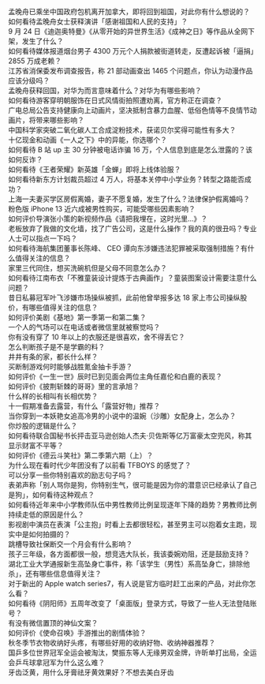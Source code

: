孟晚舟已乘坐中国政府包机离开加拿大，即将回到祖国，对此你有什么想说的？  
如何看待孟晚舟女士获释演讲「感谢祖国和人民的支持」？  
9 月 24 日《迪迦奥特曼》《从零开始的异世界生活》《成神之日》等作品从全网下架，发生了什么？  
如何看待媒体报道烟台男子 4300 万元个人捐款被街道转走，反遭起诉被「逼捐」2855 万成老赖？  
江苏省消保委发布调查报告，称 21 部动画查出 1465 个问题点，你认为动漫作品应该分级吗？  
孟晚舟获释回国，对华为而言意味着什么？对华为有哪些影响？  
如何看待游客穿明朝服饰在日式风情街拍照遭劝离，官方称正在调查？  
广电总局公告支持健康向上动画片，坚决抵制含暴力血腥、低俗色情等不良情节动画片，将带来哪些影响？  
中国科学家突破二氧化碳人工合成淀粉技术，获诺贝尔奖得可能性有多大？  
十亿现金和动画《一人之下》中的异能，你选哪个？  
如何看待 B 站 up 主 30 分钟被电话诈骗 16 万，个人信息到底是怎么泄露的？该如何反诈？  
如何看待《王者荣耀》新英雄「金蝉」即将上线体验服？  
如何看待新东方计划裁员超过 4 万人，将基本关停中小学业务？转型之路能否成功？  
上海一夫妻买学区房假离婚，妻子不愿复婚，发生了什么？法律保护假离婚吗？  
粉色版 iPhone 13 近六成被男性购买，可能受哪些因素影响？  
如何评价导演张小策的新视频作品《请把我埋在，这时光里...》？  
老板放弃了我做的文化墙，找了广告公司，这是什么操作？我的真的很丑吗？专业人士可以指点一下吗？  
如何看待海航集团董事长陈峰、 CEO 谭向东涉嫌违法犯罪被采取强制措施？有什么值得关注的信息？  
家里三代同住，想买洗碗机但是父母不同意怎么办？  
如何看待江南布衣「不雅童装设计提炼于古典画作」？童装图案设计需要注意什么问题？  
昔日私募冠军叶飞涉嫌市场操纵被抓，此前他曾举报多达 18 家上市公司操纵股价，有哪些值得关注的信息？  
如何评价美剧《基地》第一季第一和第二集？  
一个人的气场可以在电话或者微信里就被察觉吗？  
你有没有穿了 10 年以上的衣服还是很喜欢，舍不得丢它？  
怎么判断孩子是不是学霸的料？  
井井有条的家，都长什么样？  
买断制游戏何时能够战胜氪金抽卡手游？  
如何评价《一生一世》辰时已到见面会两位主角任嘉伦和白鹿的表现？  
如何评价《披荆斩棘的哥哥》里的言承旭？  
什么样的长相叫有长相优势？  
十一假期准备去露营，有什么「露营好物」推荐？  
当你穿到一本妖艳女追高冷男的小说中的温婉（沙雕）女配身上，怎么办？  
你炒股的逻辑是什么？  
如何看待联合国秘书长抨击亚马逊创始人杰夫·贝佐斯等亿万富豪太空兜风，称其显示财富不平等？  
如何评价《德云斗笑社》第二季第六期（上）？  
为什么现在看时代少年团没有了以前看 TFBOYS 的感觉了？  
可以分享一些你特别喜欢的励志句子吗？  
表弟声称「别人骂你是狗，你特别生气，很可能是因为你的潜意识已经承认了自己是狗」，如何看待这种观点？  
如何看待近年来中小学教师队伍中男性教师比例呈现逐年下降的趋势？男教师比例持续走低的原因是什么？  
影视剧中演员在表演「公主抱」时看上去都很轻松，甚至男主可以抱着女主跑，现实中是如何拍摄的？  
跳槽导致社保断交一个月会有什么影响？  
孩子三年级，各方面都很一般，想竞选大队长，我该委婉劝阻，还是鼓励支持？  
湖北工业大学通报新生高坠身亡事件，称「该学生（男性）系高坠身亡，排除他杀」，还有哪些信息值得关注？  
对于新出的 Apple watch  series7，有人说是官方临时赶工出来的产品，对此你怎么看？  
如何看待《阴阳师》五周年改变了「桌面版」登录方式，导致了一些人无法登陆账号？  
有没有微信置顶的神仙文案？  
如何评价《使命召唤》手游推出的剧情体验？  
秋冬季节衣物收纳好头疼，有哪些好用的收纳好物、收纳神器推荐？  
国乒多位世界冠军全运会被淘汰，樊振东等人无缘男双金牌，许昕单打出局，全运会乒乓球拿冠军为什么这么难？  
牙齿泛黄，用什么牙膏祛牙黄效果好？不想去美白牙齿  
